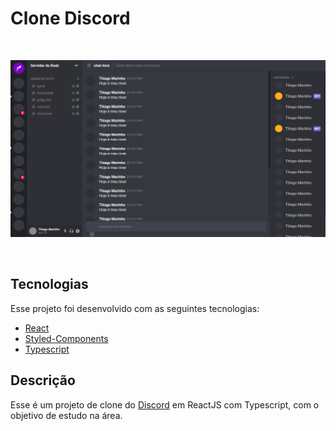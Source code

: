 <h1 aling="center">Clone Discord</h1>

<br />

![](.github/discord.png)

<br />

## Tecnologias

Esse projeto foi desenvolvido com as seguintes tecnologias:

- [React](https://reactjs.org)
- [Styled-Components](https://www.styled-components.com/)
- [Typescript](https://www.typescriptlang.org/)

## Descrição

Esse é um projeto de clone do [Discord](https://discord.com/new) em ReactJS com Typescript, com o objetivo de estudo na área.
